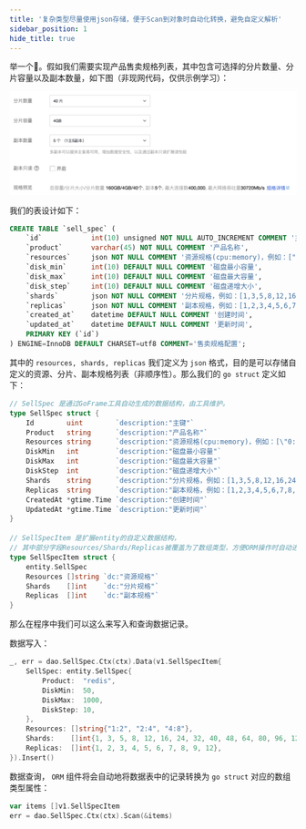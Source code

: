```yaml
---
title: '复杂类型尽量使用json存储，便于Scan到对象时自动化转换，避免自定义解析'
sidebar_position: 1
hide_title: true
---
```


举一个🌰。假如我们需要实现产品售卖规格列表，其中包含可选择的分片数量、分片容量以及副本数量，如下图（非现网代码，仅供示例学习）：

![](/markdown/1e6e7ede0b65dcec9e03ed8dcc7ca6e7.png)

我们的表设计如下：

```sql
CREATE TABLE `sell_spec` (
    `id`            int(10) unsigned NOT NULL AUTO_INCREMENT COMMENT '主键',
    `product`       varchar(45) NOT NULL COMMENT '产品名称',
    `resources`     json NOT NULL COMMENT '资源规格(cpu:memory)，例如：["0:0.25", "0:1", "1:2"]',
    `disk_min`      int(10) DEFAULT NULL COMMENT '磁盘最小容量',
    `disk_max`      int(10) DEFAULT NULL COMMENT '磁盘最大容量',
    `disk_step`     int(10) DEFAULT NULL COMMENT '磁盘递增大小',
    `shards`        json NOT NULL COMMENT '分片规格，例如：[1,3,5,8,12,16,24,32,40,48,64,80,96,128]',
    `replicas`      json NOT NULL COMMENT '副本规格，例如：[1,2,3,4,5,6,7,8,9,12]',
    `created_at`    datetime DEFAULT NULL COMMENT '创建时间',
    `updated_at`    datetime DEFAULT NULL COMMENT '更新时间',
    PRIMARY KEY (`id`)
) ENGINE=InnoDB DEFAULT CHARSET=utf8 COMMENT='售卖规格配置';
```

其中的 `resources, shards, replicas` 我们定义为 `json` 格式，目的是可以存储自定义的资源、分片、副本规格列表（非顺序性）。那么我们的 `go struct` 定义如下：

```go
// SellSpec 是通过GoFrame工具自动生成的数据结构，由工具维护。
type SellSpec struct {
	Id        uint        `description:"主键"`
	Product   string      `description:"产品名称"`
	Resources string      `description:"资源规格(cpu:memory)，例如：[\"0:0.25\", \"0:1\", \"1:2\"]"`
	DiskMin   int         `description:"磁盘最小容量"`
	DiskMax   int         `description:"磁盘最大容量"`
	DiskStep  int         `description:"磁盘递增大小"`
	Shards    string      `description:"分片规格，例如：[1,3,5,8,12,16,24,32,40,48,64,80,96,128]"`
	Replicas  string      `description:"副本规格，例如：[1,2,3,4,5,6,7,8,9,12]"`
	CreatedAt *gtime.Time `description:"创建时间"`
	UpdatedAt *gtime.Time `description:"更新时间"`
}

// SellSpecItem 是扩展entity的自定义数据结构，
// 其中部分字段Resources/Shards/Replicas被覆盖为了数组类型，方便ORM操作时自动进行类型转换。
type SellSpecItem struct {
	entity.SellSpec
	Resources []string `dc:"资源规格"`
	Shards    []int    `dc:"分片规格"`
	Replicas  []int    `dc:"副本规格"`
}
```

那么在程序中我们可以这么来写入和查询数据记录。

数据写入：

```go
_, err = dao.SellSpec.Ctx(ctx).Data(v1.SellSpecItem{
	SellSpec: entity.SellSpec{
		Product:  "redis",
		DiskMin:  50,
		DiskMax:  1000,
		DiskStep: 10,
	},
	Resources: []string{"1:2", "2:4", "4:8"},
	Shards:    []int{1, 3, 5, 8, 12, 16, 24, 32, 40, 48, 64, 80, 96, 128},
	Replicas:  []int{1, 2, 3, 4, 5, 6, 7, 8, 9, 12},
}).Insert()
```

数据查询， `ORM` 组件将会自动地将数据表中的记录转换为 `go struct` 对应的数组类型属性：

```go
var items []v1.SellSpecItem
err = dao.SellSpec.Ctx(ctx).Scan(&items)
```
